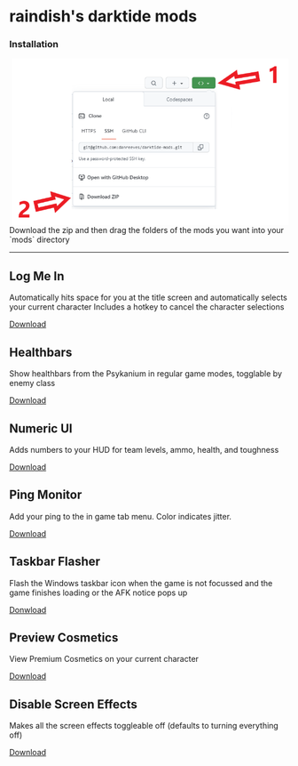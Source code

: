 # raindish's darktide mods

### Installation

<div>
<img
	src=".github/how-to-download.png"
	alt="How to download"
	height="300"
	align="right"
	/>

<p>Download the zip and then drag the folders of the mods you want into your `mods` directory</p>
</div>
<hr>

## Log Me In

Automatically hits space for you at the title screen and automatically selects your current character
Includes a hotkey to cancel the character selections

[Download]()

## Healthbars

Show healthbars from the Psykanium in regular game modes, togglable by enemy class

[Download]()

## Numeric UI

Adds numbers to your HUD for team levels, ammo, health, and toughness

[Download]()

## Ping Monitor

Add your ping to the in game tab menu. Color indicates jitter.

[Download]()

## Taskbar Flasher

Flash the Windows taskbar icon when the game is not focussed and the game finishes loading or the AFK notice pops up

[Donwload]()

## Preview Cosmetics

View Premium Cosmetics on your current character

[Download]()

## Disable Screen Effects

Makes all the screen effects toggleable off (defaults to turning everything off)

[Download]()
